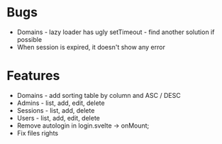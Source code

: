 # Bugs

- Domains - lazy loader has ugly setTimeout - find another solution if possible
- When session is expired, it doesn't show any error

# Features

- Domains - add sorting table by column and ASC / DESC
- Admins - list, add, edit, delete
- Sessions - list, add, delete
- Users - list, add, edit, delete
- Remove autologin in login.svelte -> onMount;
- Fix files rights
